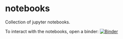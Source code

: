 # notebooks
Collection of jupyter notebooks.


To interact with the notebooks, open a binder: 
[![Binder](https://mybinder.org/badge_logo.svg)](https://mybinder.org/v2/gh/mattmctaggart/notebooks/master)
